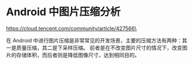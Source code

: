 # Android 中图片压缩分析

https://cloud.tencent.com/community/article/427566\

在 Android 中进行图片压缩是非常常见的开发场景，主要的压缩方法有两种：其一是质量压缩，其二是下采样压缩。
前者是在不改变图片尺寸的情况下，改变图片的存储体积，而后者则是降低图像尺寸，达到相同目的。

